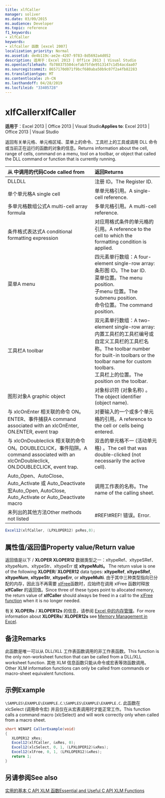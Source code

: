 ```yaml
---
title: xlfCaller
manager: soliver
ms.date: 03/09/2015
ms.audience: Developer
ms.topic: reference
f1_keywords:
- xlfCaller
keywords:
- xlfcaller 函数 [excel 2007]
localization_priority: Normal
ms.assetid: de4b119c-ae2e-4207-9783-8d5692a4d052
description: 适用于：Excel 2013 | Office 2013 | Visual Studio
ms.openlocfilehash: fb788375504cefab75fde9513147c1d54acdaa07
ms.sourcegitcommit: 8657170d071f9bcf680aba50b9c07f2a4fb82283
ms.translationtype: MT
ms.contentlocale: zh-CN
ms.lasthandoff: 04/28/2019
ms.locfileid: "33405728"
---
```

# <a name="xlfcaller"></a><span data-ttu-id="ccb14-104">xlfCaller</span><span class="sxs-lookup"><span data-stu-id="ccb14-104">xlfCaller</span></span>

 <span data-ttu-id="ccb14-105">**适用于**：Excel 2013 | Office 2013 | Visual Studio</span><span class="sxs-lookup"><span data-stu-id="ccb14-105">**Applies to**: Excel 2013 | Office 2013 | Visual Studio</span></span> 
  
<span data-ttu-id="ccb14-106">返回有关单元格、单元格区域、菜单上的命令、工具栏上的工具或调用 DLL 命令或当前正在运行的函数的对象的信息。</span><span class="sxs-lookup"><span data-stu-id="ccb14-106">Returns information about the cell, range of cells, command on a menu, tool on a toolbar, or object that called the DLL command or function that is currently running.</span></span>
  
|<span data-ttu-id="ccb14-107">**从 中调用的代码**</span><span class="sxs-lookup"><span data-stu-id="ccb14-107">**Code called from**</span></span>|<span data-ttu-id="ccb14-108">**返回**</span><span class="sxs-lookup"><span data-stu-id="ccb14-108">**Returns**</span></span>|
|:-----|:-----|
|<span data-ttu-id="ccb14-109">DLL</span><span class="sxs-lookup"><span data-stu-id="ccb14-109">DLL</span></span>  <br/> |<span data-ttu-id="ccb14-110">注册 ID。</span><span class="sxs-lookup"><span data-stu-id="ccb14-110">The Register ID.</span></span>  <br/> |
|<span data-ttu-id="ccb14-111">单个单元格</span><span class="sxs-lookup"><span data-stu-id="ccb14-111">A single cell</span></span>  <br/> |<span data-ttu-id="ccb14-112">单单元格引用。</span><span class="sxs-lookup"><span data-stu-id="ccb14-112">A single-cell reference.</span></span>  <br/> |
|<span data-ttu-id="ccb14-113">多单元格数组公式</span><span class="sxs-lookup"><span data-stu-id="ccb14-113">A multi-cell array formula</span></span>  <br/> |<span data-ttu-id="ccb14-114">多单元格引用。</span><span class="sxs-lookup"><span data-stu-id="ccb14-114">A multi-cell reference.</span></span>  <br/> |
|<span data-ttu-id="ccb14-115">条件格式表达式</span><span class="sxs-lookup"><span data-stu-id="ccb14-115">A conditional formatting expression</span></span>  <br/> |<span data-ttu-id="ccb14-116">对应用格式条件的单元格的引用。</span><span class="sxs-lookup"><span data-stu-id="ccb14-116">A reference to the cell to which the formatting condition is applied.</span></span>  <br/> |
|<span data-ttu-id="ccb14-117">菜单</span><span class="sxs-lookup"><span data-stu-id="ccb14-117">A menu</span></span>  <br/> | <span data-ttu-id="ccb14-118">四元素单行数组：</span><span class="sxs-lookup"><span data-stu-id="ccb14-118">A four-element single-row array:</span></span>  <br/>  <span data-ttu-id="ccb14-119">条形图 ID。</span><span class="sxs-lookup"><span data-stu-id="ccb14-119">The bar ID.</span></span>  <br/>  <span data-ttu-id="ccb14-120">菜单位置。</span><span class="sxs-lookup"><span data-stu-id="ccb14-120">The menu position.</span></span>  <br/>  <span data-ttu-id="ccb14-121">子menu 位置。</span><span class="sxs-lookup"><span data-stu-id="ccb14-121">The submenu position.</span></span>  <br/>  <span data-ttu-id="ccb14-122">命令位置。</span><span class="sxs-lookup"><span data-stu-id="ccb14-122">The command position.</span></span>  <br/> |
|<span data-ttu-id="ccb14-123">工具栏</span><span class="sxs-lookup"><span data-stu-id="ccb14-123">A toolbar</span></span>  <br/> | <span data-ttu-id="ccb14-124">双元素单行数组：</span><span class="sxs-lookup"><span data-stu-id="ccb14-124">A two-element single-row array:</span></span>  <br/>  <span data-ttu-id="ccb14-125">内置工具栏的工具栏编号或自定义工具栏的工具栏名称。</span><span class="sxs-lookup"><span data-stu-id="ccb14-125">The toolbar number for built-in toolbars or the toolbar name for custom toolbars.</span></span>  <br/>  <span data-ttu-id="ccb14-126">工具栏上的位置。</span><span class="sxs-lookup"><span data-stu-id="ccb14-126">The position on the toolbar.</span></span>  <br/> |
|<span data-ttu-id="ccb14-127">图形对象</span><span class="sxs-lookup"><span data-stu-id="ccb14-127">A graphic object</span></span>  <br/> |<span data-ttu-id="ccb14-128">对象标识符 (对象名称) 。</span><span class="sxs-lookup"><span data-stu-id="ccb14-128">The object identifier (object name).</span></span>  <br/> |
|<span data-ttu-id="ccb14-129">与 xlcOnEnter 相关联的命令 ON。ENTER、事件捕获</span><span class="sxs-lookup"><span data-stu-id="ccb14-129">A command associated with an xlcOnEnter, ON.ENTER, event trap</span></span>  <br/> |<span data-ttu-id="ccb14-130">对要输入的一个或多个单元格的引用。</span><span class="sxs-lookup"><span data-stu-id="ccb14-130">A reference to the cell or cells being entered.</span></span>  <br/> |
|<span data-ttu-id="ccb14-131">与 xlcOnDoubleclick 相关联的命令 ON。DOUBLECLICK，事件陷阱。</span><span class="sxs-lookup"><span data-stu-id="ccb14-131">A command associated with an xlcOnDoubleclick, ON.DOUBLECLICK, event trap.</span></span>  <br/> |<span data-ttu-id="ccb14-132">双击的单元格不一 (活动单元格) 。</span><span class="sxs-lookup"><span data-stu-id="ccb14-132">The cell that was double-clicked (not necessarily the active cell).</span></span>  <br/> |
|<span data-ttu-id="ccb14-133">Auto_Open、AutoClose、Auto_Activate 或 Auto_Deactivate 宏</span><span class="sxs-lookup"><span data-stu-id="ccb14-133">Auto_Open, AutoClose, Auto_Activate or Auto_Deactivate macro</span></span>  <br/> |<span data-ttu-id="ccb14-134">调用工作表的名称。</span><span class="sxs-lookup"><span data-stu-id="ccb14-134">The name of the calling sheet.</span></span>  <br/> |
|<span data-ttu-id="ccb14-135">未列出的其他方法</span><span class="sxs-lookup"><span data-stu-id="ccb14-135">Other methods not listed</span></span>  <br/> |<span data-ttu-id="ccb14-136">#REF!</span><span class="sxs-lookup"><span data-stu-id="ccb14-136">#REF!</span></span> <span data-ttu-id="ccb14-137">错误。</span><span class="sxs-lookup"><span data-stu-id="ccb14-137">Error.</span></span>  <br/> |
   
```cs
Excel12(xlfCaller, (LPXLOPER12) pxRes,0);
```

## <a name="property-valuereturn-value"></a><span data-ttu-id="ccb14-138">属性值/返回值</span><span class="sxs-lookup"><span data-stu-id="ccb14-138">Property value/Return value</span></span>

<span data-ttu-id="ccb14-139">返回值是以下 /  **XLOPER XLOPER12** 数据类型之一：xltypeRef、xltypeSRef、xltypeNum、xltypeStr、xltypeErr 或 **xltypeMulti。**    </span><span class="sxs-lookup"><span data-stu-id="ccb14-139">The return value is one of the following **XLOPER**/ **XLOPER12** data types: **xltypeRef**, **xltypeSRef**, **xltypeNum**, **xltypeStr**, **xltypeErr**, or **xltypeMulti**.</span></span> <span data-ttu-id="ccb14-140">由于其中三种类型指向已分配的内存，因此当不再需要 [xlFree](xlfree.md)函数时，应始终在调用 xlFree 函数时释放 **xlfCaller** 的返回值。</span><span class="sxs-lookup"><span data-stu-id="ccb14-140">Since three of these types point to allocated memory, the return value of **xlfCaller** should always be freed in a call to the [xlFree function](xlfree.md) when it is no longer needed.</span></span> 
  
<span data-ttu-id="ccb14-141">有关 **XLOPERs** /  **XLOPER12s** 的信息，请参阅 [Excel 中的内存管理](memory-management-in-excel.md)。</span><span class="sxs-lookup"><span data-stu-id="ccb14-141">For more information about **XLOPERs**/ **XLOPER12s** see [Memory Management in Excel](memory-management-in-excel.md).</span></span>
  
## <a name="remarks"></a><span data-ttu-id="ccb14-142">备注</span><span class="sxs-lookup"><span data-stu-id="ccb14-142">Remarks</span></span>

<span data-ttu-id="ccb14-143">此函数是唯一可以从 DLL/XLL 工作表函数调用的非工作表函数。</span><span class="sxs-lookup"><span data-stu-id="ccb14-143">This function is the only non-worksheet function that can be called from a DLL/XLL worksheet function.</span></span> <span data-ttu-id="ccb14-144">其他 XLM 信息函数只能从命令或宏表等效函数调用。</span><span class="sxs-lookup"><span data-stu-id="ccb14-144">Other XLM information functions can only be called from commands or macro-sheet equivalent functions.</span></span>
  
## <a name="example"></a><span data-ttu-id="ccb14-145">示例</span><span class="sxs-lookup"><span data-stu-id="ccb14-145">Example</span></span>

 <span data-ttu-id="ccb14-146">`\SAMPLES\EXAMPLE\EXAMPLE.C`.</span><span class="sxs-lookup"><span data-stu-id="ccb14-146">`\SAMPLES\EXAMPLE\EXAMPLE.C`.</span></span> <span data-ttu-id="ccb14-147">此函数在 xlcSelect (调用命令宏) 并且仅在从宏表调用时才能正常工作。</span><span class="sxs-lookup"><span data-stu-id="ccb14-147">This function calls a command macro (xlcSelect) and will work correctly only when called from a macro sheet.</span></span>
  
```cs
short WINAPI CallerExample(void)
{
   XLOPER12 xRes;
   Excel12(xlfCaller, &xRes, 0);
   Excel12(xlcSelect, 0, 1, (LPXLOPER12)&xRes);
   Excel12(xlFree, 0, 1, (LPXLOPER12)&xRes);
   return 1;
}
```

## <a name="see-also"></a><span data-ttu-id="ccb14-148">另请参阅</span><span class="sxs-lookup"><span data-stu-id="ccb14-148">See also</span></span>



[<span data-ttu-id="ccb14-149">实用的基本 C API XLM 函数</span><span class="sxs-lookup"><span data-stu-id="ccb14-149">Essential and Useful C API XLM Functions</span></span>](essential-and-useful-c-api-xlm-functions.md)

